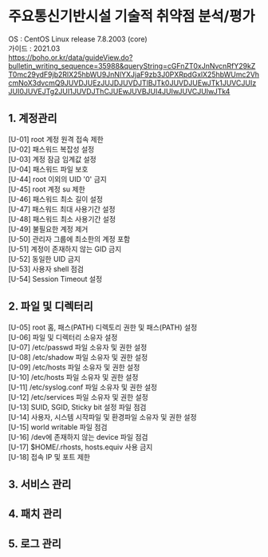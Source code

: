 # 주요통신기반시설 기술적 취약점 분석/평가

OS : CentOS Linux release 7.8.2003 (core)   
가이드 : 2021.03   
https://boho.or.kr/data/guideView.do?bulletin_writing_sequence=35988&queryString=cGFnZT0xJnNvcnRfY29kZT0mc29ydF9jb2RlX25hbWU9JnNlYXJjaF9zb3J0PXRpdGxlX25hbWUmc2VhcmNoX3dvcmQ9JUVDJUEzJUJDJUVDJTlBJTk0JUVDJUEwJTk1JUVCJUIzJUI0JUVEJTg2JUI1JUVDJThCJUEwJUVBJUI4JUIwJUVCJUIwJTk4

## 1. 계정관리
[U-01] root 계정 원격 접속 제한   
[U-02] 패스워드 복잡성 설정   
[U-03] 계정 잠금 임계값 설정   
[U-04] 패스워드 파일 보호   
[U-44] root 이외의 UID '0' 금지   
[U-45] root 계정 su 제한   
[U-46] 패스워드 최소 길이 설정   
[U-47] 패스워드 최대 사용기간 설정   
[U-48] 패스워드 최소 사용기간 설정   
[U-49] 불필요한 계정 제거   
[U-50] 관리자 그룹에 최소한의 계정 포함   
[U-51] 계정이 존재하지 않는 GID 금지   
[U-52] 동일한 UID 금지   
[U-53] 사용자 shell 점검   
[U-54] Session Timeout 설정   

## 2. 파일 및 디렉터리 
[U-05] root 홈, 패스(PATH) 디렉토리 권한 및 패스(PATH) 설정   
[U-06] 파일 및 디렉터리 소유자 설정   
[U-07] /etc/passwd 파일 소유자 및 권한 설정   
[U-08] /etc/shadow 파일 소유자 및 권한 설정   
[U-09] /etc/hosts 파일 소유자 및 권한 설정   
[U-10] /etc/hosts 파일 소유자 및 권한 설정   
[U-11] /etc/syslog.conf 파일 소유자 및 권한 설정   
[U-12] /etc/services 파일 소유자 및 권한 설정   
[U-13] SUID, SGID, Sticky bit 설정 파일 점검   
[U-14] 사용자, 시스템 시작파일 및 환경파일 소유자 및 권한 설정   
[U-15] world writable 파일 점검   
[U-16] /dev에 존재하지 않는 device 파일 점검   
[U-17] $HOME/.rhosts, hosts.equiv 사용 금지   
[U-18] 접속 IP 및 포트 제한   

## 3. 서비스 관리

## 4. 패치 관리

## 5. 로그 관리
